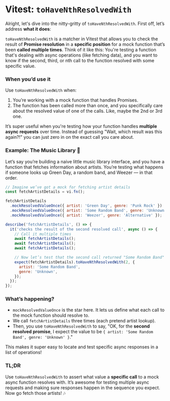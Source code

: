 # Vitest: `toHaveNthResolvedWith`

Alright, let's dive into the nitty-gritty of `toHaveNthResolvedWith`. First off, let’s address **what it does**:

`toHaveNthResolvedWith` is a matcher in Vitest that allows you to check the result of **Promise resolution** in a **specific position** for a mock function that’s been **called multiple times**. Think of it like this: You're testing a function that's dealing with async operations (like fetching data), and you want to know if the second, third, or nth call to the function resolved with some specific value.

### When you’d use it

Use `toHaveNthResolvedWith` when:

1. You’re working with a mock function that handles Promises.
2. The function has been called more than once, and you specifically care about the resolved value of one of the calls. Like, maybe the 2nd or 3rd one.

It’s super useful when you're testing how your function handles **multiple async requests** over time. Instead of guessing "Wait, which result was this again?!" you can just zero in on the exact call you care about.

### Example: The Music Library 👀

Let’s say you’re building a naive little music library interface, and you have a function that fetches information about artists. You’re testing what happens if someone looks up Green Day, a random band, and Weezer — in that order.

```js
// Imagine we’ve got a mock for fetching artist details
const fetchArtistDetails = vi.fn();

fetchArtistDetails
  .mockResolvedValueOnce({ artist: 'Green Day', genre: 'Punk Rock' })
  .mockResolvedValueOnce({ artist: 'Some Random Band', genre: 'Unknown' })
  .mockResolvedValueOnce({ artist: 'Weezer', genre: 'Alternative' });

describe('fetchArtistDetails', () => {
  it('checks the result of the second resolved call', async () => {
    // Call it multiple times
    await fetchArtistDetails();
    await fetchArtistDetails();
    await fetchArtistDetails();

    // Now let’s test that the second call returned "Some Random Band"
    expect(fetchArtistDetails).toHaveNthResolvedWith(2, {
      artist: 'Some Random Band',
      genre: 'Unknown',
    });
  });
});
```

### What’s happening?

- `mockResolvedValueOnce` is the star here. It lets us define what each call to the mock function should resolve to.
- We call `fetchArtistDetails` three times (each pretend artist lookup).
- Then, you use `toHaveNthResolvedWith` to say, "OK, for the **second resolved promise**, I expect the value to be `{ artist: 'Some Random Band', genre: 'Unknown' }`."

This makes it super easy to locate and test specific async responses in a list of operations!

### TL;DR

Use `toHaveNthResolvedWith` to assert what value a **specific call** to a mock async function resolves with. It’s awesome for testing multiple async requests and making sure responses happen in the sequence you expect. Now go fetch those artists! 🎶

